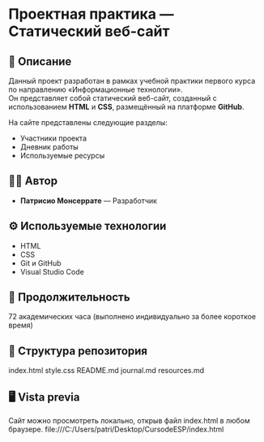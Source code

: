 # Проектная практика — Статический веб-сайт

## 👋 Описание
Данный проект разработан в рамках учебной практики первого курса по направлению «Информационные технологии».  
Он представляет собой статический веб-сайт, созданный с использованием **HTML** и **CSS**, размещённый на платформе **GitHub**.

На сайте представлены следующие разделы:
- Участники проекта  
- Дневник работы  
- Используемые ресурсы

## 🧑‍💻 Автор
- **Патрисио Монсеррате** — Разработчик

## ⚙️ Используемые технологии
- HTML
- CSS
- Git и GitHub  
- Visual Studio Code

## 📅 Продолжительность
72 академических часа (выполнено индивидуально за более короткое время)

## 📂 Структура репозитория
index.html
style.css
README.md
journal.md
resources.md

## 🖥️ Vista previa
Сайт можно просмотреть локально, открыв файл index.html в любом браузере. file:///C:/Users/patri/Desktop/CursodeESP/index.html
